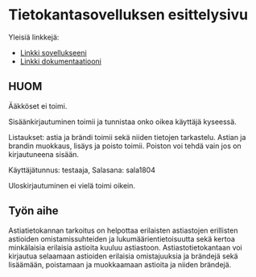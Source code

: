 ﻿# Tietokantasovelluksen esittelysivu

Yleisiä linkkejä:

* [Linkki sovellukseeni](http://hanneras.users.cs.helsinki.fi/Tietokantasovellus)
* [Linkki dokumentaatiooni](https://github.com/hannerasa/Tsoha-Bootstrap/blob/master/doc/dokumentaatio.pdf)

## HUOM

Ääkköset ei toimi. 

Sisäänkirjautuminen toimii ja tunnistaa onko oikea käyttäjä kyseessä.

Listaukset: astia ja brändi toimii sekä niiden tietojen tarkastelu. 
Astian ja brandin muokkaus, lisäys ja poisto toimii. Poiston voi tehdä vain jos on kirjautuneena sisään.

Käyttäjätunnus: testaaja, Salasana: sala1804

Uloskirjautuminen ei vielä toimi oikein.

## Työn aihe

Astiatietokannan tarkoitus on helpottaa erilaisten astiastojen erillisten astioiden omistamissuhteiden ja lukumäärientietoisuutta 
sekä kertoa minkälaisia erilaisia astioita kuuluu astiastoon. 
Astiastotietokantaan voi kirjautua selaamaan astioiden erilaisia omistajuuksia ja brändejä 
sekä lisäämään, poistamaan ja muokkaamaan astioita ja niiden brändejä.
